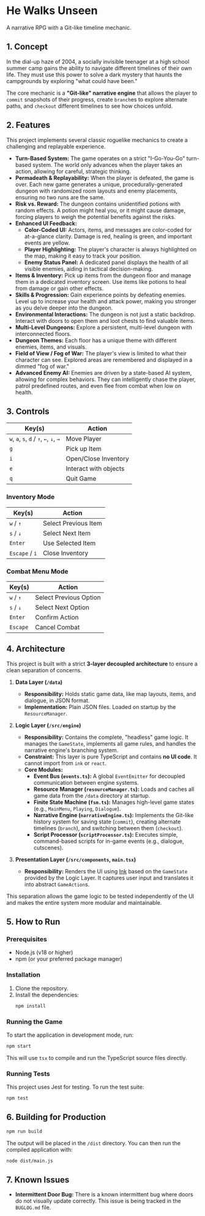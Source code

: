 # He Walks Unseen

A narrative RPG with a Git-like timeline mechanic.

## 1. Concept

In the dial-up haze of 2004, a socially invisible teenager at a high school summer camp gains the ability to navigate different timelines of their own life. They must use this power to solve a dark mystery that haunts the campgrounds by exploring "what could have been."

The core mechanic is a **"Git-like" narrative engine** that allows the player to `commit` snapshots of their progress, create `branch`es to explore alternate paths, and `checkout` different timelines to see how choices unfold.

## 2. Features

This project implements several classic roguelike mechanics to create a challenging and replayable experience.

*   **Turn-Based System:** The game operates on a strict "I-Go-You-Go" turn-based system. The world only advances when the player takes an action, allowing for careful, strategic thinking.
*   **Permadeath & Replayability:** When the player is defeated, the game is over. Each new game generates a unique, procedurally-generated dungeon with randomized room layouts and enemy placements, ensuring no two runs are the same.
*   **Risk vs. Reward:** The dungeon contains unidentified potions with random effects. A potion might heal you, or it might cause damage, forcing players to weigh the potential benefits against the risks.
*   **Enhanced UI Feedback:**
    *   **Color-Coded UI:** Actors, items, and messages are color-coded for at-a-glance clarity. Damage is red, healing is green, and important events are yellow.
    *   **Player Highlighting:** The player's character is always highlighted on the map, making it easy to track your position.
    *   **Enemy Status Panel:** A dedicated panel displays the health of all visible enemies, aiding in tactical decision-making.
*   **Items & Inventory:** Pick up items from the dungeon floor and manage them in a dedicated inventory screen. Use items like potions to heal from damage or gain other effects.
*   **Skills & Progression:** Gain experience points by defeating enemies. Level up to increase your health and attack power, making you stronger as you delve deeper into the dungeon.
*   **Environmental Interactions:** The dungeon is not just a static backdrop. Interact with doors to open them and loot chests to find valuable items.
*   **Multi-Level Dungeons:** Explore a persistent, multi-level dungeon with interconnected floors.
*   **Dungeon Themes:** Each floor has a unique theme with different enemies, items, and visuals.
*   **Field of View / Fog of War:** The player's view is limited to what their character can see. Explored areas are remembered and displayed in a dimmed "fog of war."
*   **Advanced Enemy AI:** Enemies are driven by a state-based AI system, allowing for complex behaviors. They can intelligently chase the player, patrol predefined routes, and even flee from combat when low on health.

## 3. Controls

| Key(s)          | Action                |
| --------------- | --------------------- |
| `w`, `a`, `s`, `d` / `↑`, `←`, `↓`, `→` | Move Player           |
| `g`             | Pick up Item          |
| `i`             | Open/Close Inventory  |
| `e`             | Interact with objects |
| `q`             | Quit Game             |

### Inventory Mode
| Key(s)          | Action                |
| --------------- | --------------------- |
| `w` / `↑`         | Select Previous Item  |
| `s` / `↓`         | Select Next Item      |
| `Enter`         | Use Selected Item     |
| `Escape` / `i`  | Close Inventory       |

### Combat Menu Mode
| Key(s)          | Action                |
| --------------- | --------------------- |
| `w` / `↑`         | Select Previous Option|
| `s` / `↓`         | Select Next Option    |
| `Enter`         | Confirm Action        |
| `Escape`        | Cancel Combat         |


## 4. Architecture

This project is built with a strict **3-layer decoupled architecture** to ensure a clean separation of concerns.

1.  **Data Layer (`/data`)**
    *   **Responsibility:** Holds static game data, like map layouts, items, and dialogue, in JSON format.
    *   **Implementation:** Plain JSON files. Loaded on startup by the `ResourceManager`.

2.  **Logic Layer (`/src/engine`)**
    *   **Responsibility:** Contains the complete, "headless" game logic. It manages the `GameState`, implements all game rules, and handles the narrative engine's branching system.
    *   **Constraint:** This layer is pure TypeScript and contains **no UI code**. It cannot import from `ink` or `react`.
    *   **Core Modules:**
        *   **Event Bus (`events.ts`):** A global `EventEmitter` for decoupled communication between engine systems.
        *   **Resource Manager (`resourceManager.ts`):** Loads and caches all game data from the `/data` directory at startup.
        *   **Finite State Machine (`fsm.ts`):** Manages high-level game states (e.g., `MainMenu`, `Playing`, `Dialogue`).
        *   **Narrative Engine (`narrativeEngine.ts`):** Implements the Git-like history system for saving state (`commit`), creating alternate timelines (`branch`), and switching between them (`checkout`).
        *   **Script Processor (`scriptProcessor.ts`):** Executes simple, command-based scripts for in-game events (e.g., dialogue, cutscenes).

3.  **Presentation Layer (`/src/components`, `main.tsx`)**
    *   **Responsibility:** Renders the UI using [Ink](https://github.com/vadimdemedes/ink) based on the `GameState` provided by the Logic Layer. It captures user input and translates it into abstract `GameAction`s.

This separation allows the game logic to be tested independently of the UI and makes the entire system more modular and maintainable.

## 5. How to Run

### Prerequisites

*   Node.js (v18 or higher)
*   npm (or your preferred package manager)

### Installation

1.  Clone the repository.
2.  Install the dependencies:
    ```bash
    npm install
    ```

### Running the Game

To start the application in development mode, run:

```bash
npm start
```

This will use `tsx` to compile and run the TypeScript source files directly.

### Running Tests

This project uses Jest for testing. To run the test suite:

```bash
npm test
```

## 6. Building for Production

```bash
npm run build
```

The output will be placed in the `/dist` directory. You can then run the compiled application with:

```bash
node dist/main.js
```

## 7. Known Issues

-   **Intermittent Door Bug:** There is a known intermittent bug where doors do not visually update correctly. This issue is being tracked in the `BUGLOG.md` file.